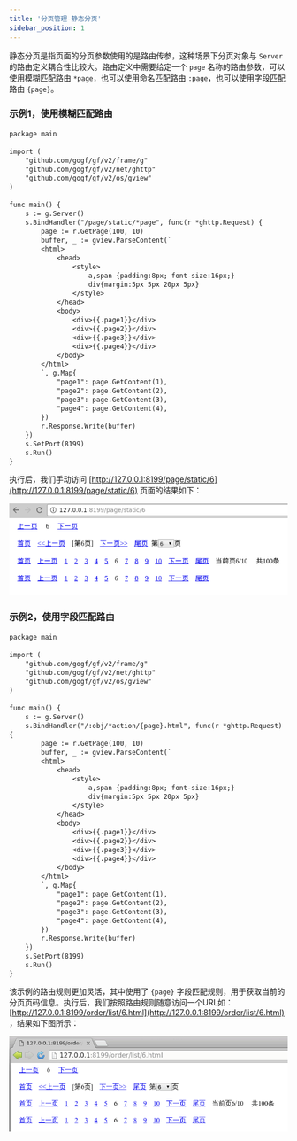 ```yaml
---
title: '分页管理-静态分页'
sidebar_position: 1
---
```


静态分页是指页面的分页参数使用的是路由传参，这种场景下分页对象与 `Server` 的路由定义耦合性比较大。路由定义中需要给定一个 `page` 名称的路由参数，可以使用模糊匹配路由 `*page`，也可以使用命名匹配路由 `:page`，也可以使用字段匹配路由 `{page}`。

### 示例1，使用模糊匹配路由

```
package main

import (
	"github.com/gogf/gf/v2/frame/g"
	"github.com/gogf/gf/v2/net/ghttp"
	"github.com/gogf/gf/v2/os/gview"
)

func main() {
	s := g.Server()
	s.BindHandler("/page/static/*page", func(r *ghttp.Request) {
		page := r.GetPage(100, 10)
		buffer, _ := gview.ParseContent(`
        <html>
            <head>
                <style>
                    a,span {padding:8px; font-size:16px;}
                    div{margin:5px 5px 20px 5px}
                </style>
            </head>
            <body>
                <div>{{.page1}}</div>
                <div>{{.page2}}</div>
                <div>{{.page3}}</div>
                <div>{{.page4}}</div>
            </body>
        </html>
        `, g.Map{
			"page1": page.GetContent(1),
			"page2": page.GetContent(2),
			"page3": page.GetContent(3),
			"page4": page.GetContent(4),
		})
		r.Response.Write(buffer)
	})
	s.SetPort(8199)
	s.Run()
}
```

执行后，我们手动访问 [http://127.0.0.1:8199/page/static/6](http://127.0.0.1:8199/page/static/6) 页面的结果如下：

![](/markdown/e94be2d4375e761bbde11334f03cc6c8.png)

### 示例2，使用字段匹配路由

```
package main

import (
	"github.com/gogf/gf/v2/frame/g"
	"github.com/gogf/gf/v2/net/ghttp"
	"github.com/gogf/gf/v2/os/gview"
)

func main() {
	s := g.Server()
	s.BindHandler("/:obj/*action/{page}.html", func(r *ghttp.Request) {
		page := r.GetPage(100, 10)
		buffer, _ := gview.ParseContent(`
        <html>
            <head>
                <style>
                    a,span {padding:8px; font-size:16px;}
                    div{margin:5px 5px 20px 5px}
                </style>
            </head>
            <body>
                <div>{{.page1}}</div>
                <div>{{.page2}}</div>
                <div>{{.page3}}</div>
                <div>{{.page4}}</div>
            </body>
        </html>
        `, g.Map{
			"page1": page.GetContent(1),
			"page2": page.GetContent(2),
			"page3": page.GetContent(3),
			"page4": page.GetContent(4),
		})
		r.Response.Write(buffer)
	})
	s.SetPort(8199)
	s.Run()
}
```

该示例的路由规则更加灵活，其中使用了 `{page}` 字段匹配规则，用于获取当前的分页页码信息。执行后，我们按照路由规则随意访问一个URL如： [http://127.0.0.1:8199/order/list/6.html](http://127.0.0.1:8199/order/list/6.html) ，结果如下图所示：

![](/markdown/5c18673cbf6ff2e75f81ec143a4dd245.png)